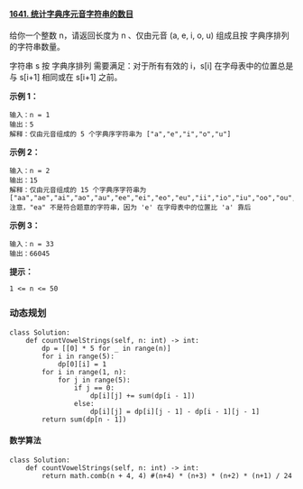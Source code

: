 #### [1641. 统计字典序元音字符串的数目](https://leetcode-cn.com/problems/count-sorted-vowel-strings/)

给你一个整数 n，请返回长度为 n 、仅由元音 (a, e, i, o, u) 组成且按 字典序排列 的字符串数量。

字符串 s 按 字典序排列 需要满足：对于所有有效的 i，s[i] 在字母表中的位置总是与 s[i+1] 相同或在 s[i+1] 之前。

 

**示例 1：**

```
输入：n = 1
输出：5
解释：仅由元音组成的 5 个字典序字符串为 ["a","e","i","o","u"]
```

**示例 2：**

```
输入：n = 2
输出：15
解释：仅由元音组成的 15 个字典序字符串为
["aa","ae","ai","ao","au","ee","ei","eo","eu","ii","io","iu","oo","ou","uu"]
注意，"ea" 不是符合题意的字符串，因为 'e' 在字母表中的位置比 'a' 靠后
```

**示例 3：**

```
输入：n = 33
输出：66045
```

**提示：**

```
1 <= n <= 50 
```



### 动态规划

```
class Solution:
    def countVowelStrings(self, n: int) -> int:
        dp = [[0] * 5 for _ in range(n)]
        for i in range(5):
            dp[0][i] = 1
        for i in range(1, n):
            for j in range(5):
                if j == 0:
                    dp[i][j] += sum(dp[i - 1])
                else:
                    dp[i][j] = dp[i][j - 1] - dp[i - 1][j - 1]
        return sum(dp[n - 1])
```



#### 数学算法

```
class Solution:
    def countVowelStrings(self, n: int) -> int:
        return math.comb(n + 4, 4) #(n+4) * (n+3) * (n+2) * (n+1) / 24

```

